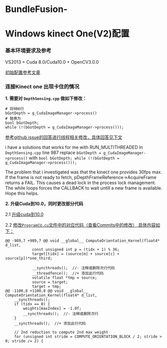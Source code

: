 # BundleFusion-

# Windows kinect One(V2)配置
### 基本环境要求及参考
VS2013 + Cuda 8.0/Cuda10.0 + OpenCV3.0.0 

[初始配置参考文章](https://zhoujie1994.cn/2019/04/12/21/)

### 连接Kinect one 出现卡住的情况

**1. 需要对 `DepthSensing.cpp` 做如下修改：**
```
# 将986行
bGotDepth = g_CudaImageManager->process()
# 替换为
bool bGotDepth;
while (!(bGotDepth = g_CudaImageManager->process()));
```

[参考github issue的回答进行线程相关修改，具体回答见下文](https://github.com/niessner/BundleFusion/issues/6#issuecomment-468109093)

i have a solutions that works for me with RUN_MULTITHREADED
In `DepthSensing.cpp` line 987 replace
`bGotDepth = g_CudaImageManager->process()`
with
`bool bGotDepth; while (!(bGotDepth = g_CudaImageManager->process()));`

The problem that i investigated was that the kinect one provides 30fps max. If the frame is not ready to fetch, pDepthFrameReference->AcquireFrame returns a FAIL. This causes a dead lock in the process lock management. The while loops forces the CALLBACK to wait untill a new frame is available. Hope this helps.

**2. 升级Cuda到10.0，同时更改部分代码**

2.1 [升级cuda到10.0](https://github.com/niessner/BundleFusion/issues/6#issuecomment-706874803)

2.2 [修改`ProgramCU.cu`文件中的对应代码（查看Commits中的修改）,具体内容如下：](https://github.com/niessner/BundleFusion/pull/56#issue-425077863)

```
@@ -989,7 +989,7 @@ void __global__ ComputeOrientation_Kernel(float4* d_list,
			const unsigned int p = (tidx + 1) % 36;
			target[tidx] = (source[m] + source[c] + source[p])*one_third;

			__syncthreads();  //- 注释或删除次行代码
			__threadfence();  //+ 添加此行代码
			volatile float *tmp = source;
			source = target;
			target = tmp;
@@ -1100,8 +1100,8 @@ void __global__ ComputeOrientation_Kernel(float4* d_list,
	__syncthreads();
	if (tidx == 0) {
		weights[maxIndex] = -1.0f;
		__syncthreads();  //- 注释或删除次行
	}
	__syncthreads();  //+ 添加此行代码

	// 2nd reduction to compute 2nd max weight
	for (unsigned int stride = COMPUTE_ORIENTATION_BLOCK / 2; stride > 0; stride /= 2) {
```
